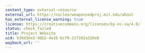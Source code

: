 ```yaml
---
content_type: external-resource
external_url: https://nuclearweaponsedproj.mit.edu/about
has_external_license_warning: true
license: https://creativecommons.org/licenses/by-nc-sa/4.0/
status: check_failed
title: Project Website
uid: b36d3ee2-98b2-4e16-bcf9-21f162a326e8
wayback_url: ''
---
```

